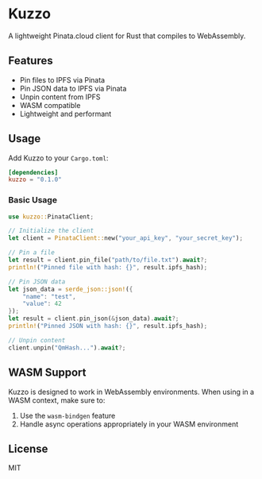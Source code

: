 # Kuzzo

A lightweight Pinata.cloud client for Rust that compiles to WebAssembly.

## Features

- Pin files to IPFS via Pinata
- Pin JSON data to IPFS via Pinata
- Unpin content from IPFS
- WASM compatible
- Lightweight and performant

## Usage

Add Kuzzo to your `Cargo.toml`:

```toml
[dependencies]
kuzzo = "0.1.0"
```

### Basic Usage

```rust
use kuzzo::PinataClient;

// Initialize the client
let client = PinataClient::new("your_api_key", "your_secret_key");

// Pin a file
let result = client.pin_file("path/to/file.txt").await?;
println!("Pinned file with hash: {}", result.ipfs_hash);

// Pin JSON data
let json_data = serde_json::json!({
    "name": "test",
    "value": 42
});
let result = client.pin_json(&json_data).await?;
println!("Pinned JSON with hash: {}", result.ipfs_hash);

// Unpin content
client.unpin("QmHash...").await?;
```

## WASM Support

Kuzzo is designed to work in WebAssembly environments. When using in a WASM context, make sure to:

1. Use the `wasm-bindgen` feature
2. Handle async operations appropriately in your WASM environment

## License

MIT 